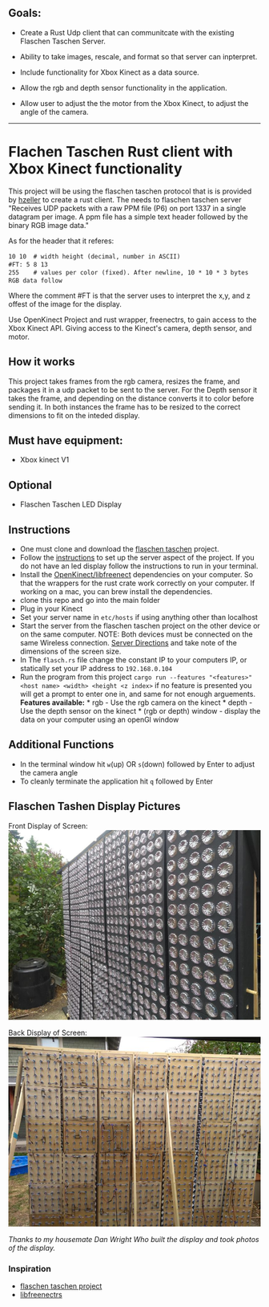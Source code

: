 

## Goals:
* Create a Rust Udp client that can communitcate with the existing Flaschen Taschen Server.

* Ability to take images, rescale, and format so that server can inpterpret.

* Include functionality for Xbox Kinect as a data source.
* Allow the rgb and depth sensor functionality in the application.
* Allow user to adjust the the motor from the Xbox Kinect, to adjust the angle of the camera.
---

# Flachen Taschen Rust client with Xbox Kinect functionality

This project will be using the flaschen taschen protocol that is is provided by [hzeller](https://github.com/hzeller/flaschen-taschen/blob/master/doc/protocols.md)  to create a rust client. The needs to flaschen taschen server "Receives UDP packets with a raw PPM file (P6) on port 1337 in a single datagram per image. A ppm file has a simple text header followed by the binary RGB image data."

As for the header that it referes: 

```P6     # Magic number
10 10  # width height (decimal, number in ASCII)
#FT: 5 8 13
255    # values per color (fixed). After newline, 10 * 10 * 3 bytes RGB data follow
```
Where the comment #FT is that the server uses to interpret the x,y, and z offest of the image for the display. 

Use OpenKinect Project and rust wrapper, freenectrs, to gain access to the Xbox Kinect API. Giving access to the Kinect's camera, depth sensor, and motor.

## How it works

This project takes frames from the rgb camera, resizes the frame, and packages it in a udp packet to be sent to the server. For the Depth sensor it takes the frame, and depending on the distance converts it to color before sending it. In both instances the frame has to be resized to the correct dimensions to fit on the inteded display.  


## Must have equipment:
* Xbox kinect V1

## Optional 
* Flaschen Taschen LED Display

## Instructions 
* One must clone and download the [flaschen taschen](https://github.com/hzeller/flaschen-taschen.git) project.
* Follow the [instructions](https://github.com/hzeller/flaschen-taschen/blob/master/server/README.md) to set up the server aspect of the project. If you do not have an led display follow the instructions to run in your terminal.
* Install the [OpenKinect/libfreenect](https://github.com/OpenKinect/libfreenect.git) dependencies on your computer. So that the wrappers for the rust crate work correctly on your computer. If working on a mac, you can brew install the dependencies.
* clone this repo and go into the main folder
* Plug in your Kinect
* Set your server name in ```etc/hosts``` if using anything other than localhost
* Start the server from the flaschen taschen project on the other device or on the same computer. NOTE: Both devices must be connected on the same Wireless connection. [Server Directions](https://github.com/hzeller/flaschen-taschen/blob/master/server/README.md) and take note of the dimensions of the screen size.
* In The ```flasch.rs``` file change the constant IP to your computers IP, or statically set your IP address to ```192.168.0.104```
* Run the program from this project ```cargo run --features "<features>" <host name> <width> <height <z index>``` if no feature is presented you will get a prompt to enter one in, and same for not enough arguements. 
	**Features available:**
		* rgb - Use the rgb camera on the kinect
		* depth - Use the depth sensor on the kinect
		* (rgb or depth) window	- display the data on your computer using an openGl window

## Additional Functions
* In the terminal window hit ```w```(up) OR ```s```(down) followed by Enter to adjust the camera angle
* To cleanly terminate the application hit ```q``` followed by Enter 



## Flaschen Tashen Display Pictures
Front Display of Screen:
![alt text](images/front_display.jpg "front display")

Back Display of Screen: 
![akt text](images/Back_display.jpg "Back of display")

_Thanks to my housemate Dan Wright Who built the display and took photos of the display._

### Inspiration
* [flaschen taschen project](https://github.com/hzeller/flaschen-taschen.git)
* [libfreenectrs](https://github.com/Entscheider/freenect-rs.git)